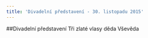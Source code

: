 ```yaml
---
title: 'Divadelní představení - 30. listopadu 2015'
---
```


##Divadelní představení Tři zlaté vlasy děda Vševěda